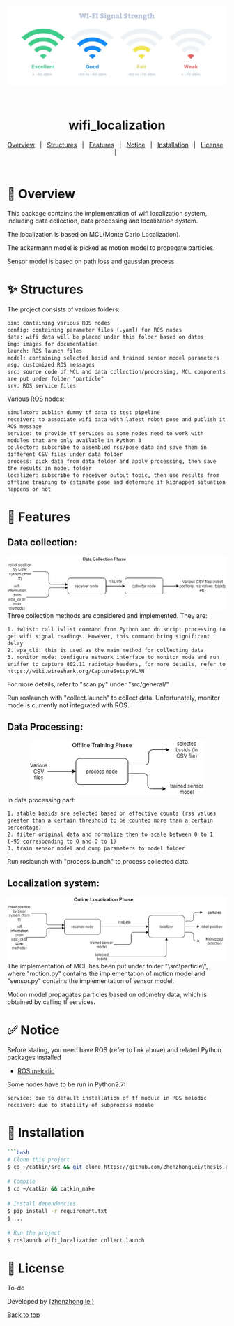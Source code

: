 <div align="center" id="top"> 
  <img src="./img/rss.jpg" alt="wifi_localization" />

  &#xa0;

  <!-- <a href="https://wifi_localization.netlify.app">Demo</a> -->
</div>

<h1 align="center">wifi_localization</h1>


<!-- Status -->

<!-- <h4 align="center"> 
	🚧  wifi_localization 🚀 Under construction...  🚧
</h4> 

<hr> -->

<p align="center">
  <a href="#dart-overview">Overview</a> &#xa0; | &#xa0; 
  <a href="#sparkles-structures">Structures</a> &#xa0; | &#xa0;
  <a href="#rocket-Features">Features</a> &#xa0; | &#xa0;
  <a href="#white_check_mark-notice">Notice</a> &#xa0; | &#xa0;
  <a href="#checkered_flag-installation">Installation</a> &#xa0; | &#xa0;
  <a href="#memo-license">License</a> &#xa0; | &#xa0;
</p>

<br>

# :dart: Overview #
This package contains the implementation of wifi localization system, including data collection, data processing and localization system. 

The localization is based on MCL(Monte Carlo Localization). 

The ackermann model is picked as motion model to propagate particles. 

Sensor model is based on path loss and gaussian process.
  
# :sparkles: Structures #
The project consists of various folders:

    bin: containing various ROS nodes
    config: containing parameter files (.yaml) for ROS nodes
    data: wifi data will be placed under this folder based on dates
    img: images for documentation
    launch: ROS launch files
    model: containing selected bssid and trained sensor model parameters
    msg: customized ROS messages
    src: source code of MCL and data collection/processing, MCL components are put under folder "particle"
    srv: ROS service files

Various ROS nodes:

    simulator: publish dummy tf data to test pipeline
    receiver: to associate wifi data with latest robot pose and publish it ROS message
    service: to provide tf services as some nodes need to work with modules that are only available in Python 3
    collector: subscribe to assembled rss/pose data and save them in different CSV files under data folder
    process: pick data from data folder and apply processing, then save the results in model folder
    localizer: subscribe to receiver output topic, then use results from offline training to estimate pose and determine if kidnapped situation happens or not

# :rocket: Features #
## Data collection: ##
<div align="center" id="collection"> 
<img src="./img/data collection phase.jpg" alt="data collection" />
</div> 
Three collection methods are considered and implemented. They are:

    1. iwlist: call iwlist command from Python and do script processing to get wifi signal readings. However, this command bring significant delay
    2. wpa_cli: this is used as the main method for collecting data
    3. monitor mode: configure network interface to monitor mode and run sniffer to capture 802.11 radiotap headers, for more details, refer to https://wiki.wireshark.org/CaptureSetup/WLAN 

For more details, refer to "scan.py" under "src/general/"

Run roslaunch with "collect.launch" to collect data. Unfortunately, monitor mode is currently not integrated with ROS.

## Data Processing: ##
<div align="center" id="offline"> 
<img src="./img/offline training phase.jpg" alt="data processing" />
</div> 
In data processing part:

    1. stable bssids are selected based on effective counts (rss values greater than a certain threshold to be counted more than a certain percentage)
    2. filter original data and normalize then to scale between 0 to 1 (-95 corresponding to 0 and 0 to 1)
    3. train sensor model and dump parameters to model folder

Run roslaunch with "process.launch" to process collected data.

## Localization system: ##
<div align="center" id="online"> 
<img src="./img/online localization phase.jpg" alt="localization system" />
</div> 
The implementation of MCL has been put under folder "\src\particle\", where "motion.py" contains the implementation of motion model and "sensor.py" contains the implementation of sensor model.

Motion model propagates particles based on odometry data, which is obtained by calling tf services.

# :white_check_mark: Notice #
Before stating, you need have ROS (refer to link above) and related Python packages installed
- [ROS melodic](http://wiki.ros.org/melodic)

Some nodes have to be run in Python2.7:

    service: due to default installation of tf module in ROS melodic 
    receiver: due to stability of subprocess module

# :checkered_flag: Installation #
```bash
```bash
# Clone this project
$ cd ~/catkin/src && git clone https://github.com/ZhenzhongLei/thesis.git

# Compile
$ cd ~/catkin && catkin_make

# Install dependencies
$ pip install -r requirement.txt
$ ...

# Run the project
$ roslaunch wifi_localization collect.launch 

```

# :memo: License #

To-do

Developed by <a href="leizhenzhong15@gmail.com" target="_blank">{zhenzhong lei}</a>
&#xa0;

<a href="#top">Back to top</a>